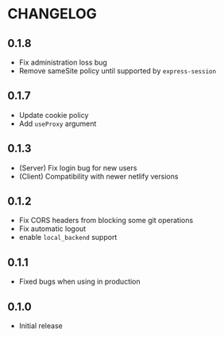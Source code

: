 # CHANGELOG

## 0.1.8

-   Fix administration loss bug
-   Remove sameSite policy until supported by `express-session`

## 0.1.7

-   Update cookie policy
-   Add `useProxy` argument

## 0.1.3

-   (Server) Fix login bug for new users
-   (Client) Compatibility with newer netlify versions

## 0.1.2

-   Fix CORS headers from blocking some git operations
-   Fix automatic logout
-   enable `local_backend` support

## 0.1.1

-   Fixed bugs when using in production

## 0.1.0

-   Initial release
